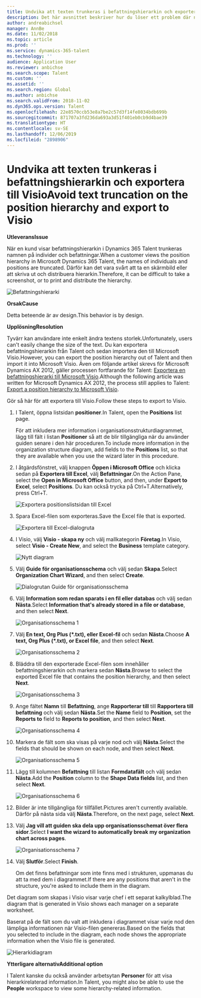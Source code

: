 ```yaml
---
title: Undvika att texten trunkeras i befattningshierarkin och exportera till Visio
description: Det här avsnittet beskriver hur du löser ett problem där namnen på personer och befattningar trunkeras när kunder visar befattningshierarkin i Microsoft Dynamics 365 Talent. Texttrunkering kan göra det svårt att ta en skärmbild eller skriva ut hierarkin.
author: andreabichsel
manager: AnnBe
ms.date: 11/02/2018
ms.topic: article
ms.prod: ''
ms.service: dynamics-365-talent
ms.technology: ''
audience: Application User
ms.reviewer: anbichse
ms.search.scope: Talent
ms.custom: ''
ms.assetid: ''
ms.search.region: Global
ms.author: anbichse
ms.search.validFrom: 2018-11-02
ms.dyn365.ops.version: Talent
ms.openlocfilehash: 22e8570ccb53e8a7be2c57d3f14fe8034bdb699b
ms.sourcegitcommit: 871707a3fd236da693a3d51f401eb0cb9d4bae39
ms.translationtype: HT
ms.contentlocale: sv-SE
ms.lasthandoff: 12/06/2019
ms.locfileid: "2898906"
---
```

# <a name="avoid-text-truncation-on-the-position-hierarchy-and-export-to-visio"></a><span data-ttu-id="f853c-104">Undvika att texten trunkeras i befattningshierarkin och exportera till Visio</span><span class="sxs-lookup"><span data-stu-id="f853c-104">Avoid text truncation on the position hierarchy and export to Visio</span></span>

<span data-ttu-id="f853c-105">**Utleverans**</span><span class="sxs-lookup"><span data-stu-id="f853c-105">**Issue**</span></span>

<span data-ttu-id="f853c-106">När en kund visar befattningshierarkin i Dynamics 365 Talent trunkeras namnen på individer och befattningar.</span><span class="sxs-lookup"><span data-stu-id="f853c-106">When a customer views the position hierarchy in Microsoft Dynamics 365 Talent, the names of individuals and positions are truncated.</span></span> <span data-ttu-id="f853c-107">Därför kan det vara svårt att ta en skärmbild eller att skriva ut och distribuera hierarkin.</span><span class="sxs-lookup"><span data-stu-id="f853c-107">Therefore, it can be difficult to take a screenshot, or to print and distribute the hierarchy.</span></span>

![Befattningshierarki](media/position-h.png)

<span data-ttu-id="f853c-109">**Orsak**</span><span class="sxs-lookup"><span data-stu-id="f853c-109">**Cause**</span></span>

<span data-ttu-id="f853c-110">Detta beteende är av design.</span><span class="sxs-lookup"><span data-stu-id="f853c-110">This behavior is by design.</span></span>

<span data-ttu-id="f853c-111">**Upplösning**</span><span class="sxs-lookup"><span data-stu-id="f853c-111">**Resolution**</span></span>

<span data-ttu-id="f853c-112">Tyvärr kan användare inte enkelt ändra textens storlek.</span><span class="sxs-lookup"><span data-stu-id="f853c-112">Unfortunately, users can't easily change the size of the text.</span></span> <span data-ttu-id="f853c-113">Du kan exportera befattningshierarkin från Talent och sedan importera den till Microsoft Visio.</span><span class="sxs-lookup"><span data-stu-id="f853c-113">However, you can export the position hierarchy out of Talent and then import it into Microsoft Visio.</span></span> <span data-ttu-id="f853c-114">Även om följande artikel skrevs för Microsoft Dynamics AX 2012, gäller processen fortfarande för Talent: [Exportera en befattningshierarki till Microsoft Visio](https://docs.microsoft.com/dynamicsax-2012/appuser-itpro/export-a-position-hierarchy-to-microsoft-visio).</span><span class="sxs-lookup"><span data-stu-id="f853c-114">Although the following article was written for Microsoft Dynamics AX 2012, the process still applies to Talent: [Export a position hierarchy to Microsoft Visio](https://docs.microsoft.com/dynamicsax-2012/appuser-itpro/export-a-position-hierarchy-to-microsoft-visio).</span></span>

<span data-ttu-id="f853c-115">Gör så här för att exportera till Visio.</span><span class="sxs-lookup"><span data-stu-id="f853c-115">Follow these steps to export to Visio.</span></span>

1. <span data-ttu-id="f853c-116">I Talent, öppna listsidan **positioner**.</span><span class="sxs-lookup"><span data-stu-id="f853c-116">In Talent, open the **Positions** list page.</span></span>

    <span data-ttu-id="f853c-117">För att inkludera mer information i organisationsstrukturdiagrammet, lägg till fält i listan **Positioner** så att de blir tillgängliga när du använder guiden senare i den här proceduren.</span><span class="sxs-lookup"><span data-stu-id="f853c-117">To include more information in the organization structure diagram, add fields to the **Positions** list, so that they are available when you use the wizard later in this procedure.</span></span>

2. <span data-ttu-id="f853c-118">I åtgärdsfönstret, välj knappen **Öppen i Microsoft Office** och klicka sedan på **Exportera till Excel**, välj **Befattningar**.</span><span class="sxs-lookup"><span data-stu-id="f853c-118">On the Action Pane, select the **Open in Microsoft Office** button, and then, under **Export to Excel**, select **Positions**.</span></span> <span data-ttu-id="f853c-119">Du kan också trycka på Ctrl+T.</span><span class="sxs-lookup"><span data-stu-id="f853c-119">Alternatively, press Ctrl+T.</span></span>

    ![Exportera positionslistsidan till Excel](media/org-admin.png)

3. <span data-ttu-id="f853c-121">Spara Excel-filen som exporteras.</span><span class="sxs-lookup"><span data-stu-id="f853c-121">Save the Excel file that is exported.</span></span>

    ![Exportera till Excel-dialogruta](media/export-excel.png)

4. <span data-ttu-id="f853c-123">I Visio, välj **Visio - skapa ny** och välj mallkategorin **Företag**.</span><span class="sxs-lookup"><span data-stu-id="f853c-123">In Visio, select **Visio - Create New**, and select the **Business** template category.</span></span>

    ![Nytt diagram](media/new.png)

5. <span data-ttu-id="f853c-125">Välj **Guide för organisationsschema** och välj sedan **Skapa**.</span><span class="sxs-lookup"><span data-stu-id="f853c-125">Select **Organization Chart Wizard**, and then select **Create**.</span></span>

    ![Dialogrutan Guide för organisationsschema](media/orgchart-wizard.png)

6. <span data-ttu-id="f853c-127">Välj **Information som redan sparats i en fil eller databas** och välj sedan **Nästa**.</span><span class="sxs-lookup"><span data-stu-id="f853c-127">Select **Information that's already stored in a file or database**, and then select **Next**.</span></span>

    ![Organisationsschema 1](media/orgchart-wizard7.png)

7. <span data-ttu-id="f853c-129">Välj **En text, Org Plus (\*.txt), eller Excel-fil** och sedan **Nästa**.</span><span class="sxs-lookup"><span data-stu-id="f853c-129">Choose **A text, Org Plus (\*.txt), or Excel file**, and then select **Next**.</span></span>

    ![Organisationsschema 2](media/orgchart-wizard3.png)

8. <span data-ttu-id="f853c-131">Bläddra till den exporterade Excel-filen som innehåller befattningshierarkin och markera sedan **Nästa**.</span><span class="sxs-lookup"><span data-stu-id="f853c-131">Browse to select the exported Excel file that contains the position hierarchy, and then select **Next**.</span></span>

    ![Organisationsschema 3](media/orgchart-wizard2.png)

9. <span data-ttu-id="f853c-133">Ange fältet **Namn** till **Befattning**, ange **Rapporterar till** till **Rapportera till befattning** och välj sedan **Nästa**.</span><span class="sxs-lookup"><span data-stu-id="f853c-133">Set the **Name** field to **Position**, set the **Reports to** field to **Reports to position**, and then select **Next**.</span></span>

    ![Organisationsschema 4](media/orgchart-wizard1.png)

10. <span data-ttu-id="f853c-135">Markera de fält som ska visas på varje nod och välj **Nästa**.</span><span class="sxs-lookup"><span data-stu-id="f853c-135">Select the fields that should be shown on each node, and then select **Next**.</span></span>

    ![Organisationsschema 5](media/orgchart-wizard5.png)

11. <span data-ttu-id="f853c-137">Lägg till kolumnen **Befattning** till listan **Formdatafält** och välj sedan **Nästa**.</span><span class="sxs-lookup"><span data-stu-id="f853c-137">Add the **Position** column to the **Shape Data fields** list, and then select **Next**.</span></span>

    ![Organisationsschema 6](media/orgchart-wizard6.png)

12. <span data-ttu-id="f853c-139">Bilder är inte tillgängliga för tillfället.</span><span class="sxs-lookup"><span data-stu-id="f853c-139">Pictures aren't currently available.</span></span> <span data-ttu-id="f853c-140">Därför på nästa sida välj **Nästa**.</span><span class="sxs-lookup"><span data-stu-id="f853c-140">Therefore, on the next page, select **Next**.</span></span>
13. <span data-ttu-id="f853c-141">Välj **Jag vill att guiden ska dela upp organisationsschemat över flera sidor**.</span><span class="sxs-lookup"><span data-stu-id="f853c-141">Select **I want the wizard to automatically break my organization chart across pages**.</span></span>

    ![Organisationsschema 7](media/orgchart-wizard4.png)

14. <span data-ttu-id="f853c-143">Välj **Slutför**.</span><span class="sxs-lookup"><span data-stu-id="f853c-143">Select **Finish**.</span></span>

    <span data-ttu-id="f853c-144">Om det finns befattningar som inte finns med i strukturen, uppmanas du att ta med dem i diagrammet.</span><span class="sxs-lookup"><span data-stu-id="f853c-144">If there are any positions that aren't in the structure, you're asked to include them in the diagram.</span></span>

<span data-ttu-id="f853c-145">Det diagram som skapas i Visio visar varje chef i ett separat kalkylblad.</span><span class="sxs-lookup"><span data-stu-id="f853c-145">The diagram that is generated in Visio shows each manager on a separate worksheet.</span></span>

<span data-ttu-id="f853c-146">Baserat på de fält som du valt att inkludera i diagrammet visar varje nod den lämpliga informationen när Visio-filen genereras.</span><span class="sxs-lookup"><span data-stu-id="f853c-146">Based on the fields that you selected to include in the diagram, each node shows the appropriate information when the Visio file is generated.</span></span>

![Hierarkidiagram](media/hierarchy.png)

<span data-ttu-id="f853c-148">**Ytterligare alternativ**</span><span class="sxs-lookup"><span data-stu-id="f853c-148">**Additional option**</span></span>

<span data-ttu-id="f853c-149">I Talent kanske du också använder arbetsytan **Personer** för att visa hierarkirelaterad information.</span><span class="sxs-lookup"><span data-stu-id="f853c-149">In Talent, you might also be able to use the **People** workspace to view some hierarchy-related information.</span></span>
